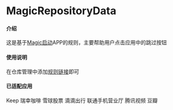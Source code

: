 #  MagicRepositoryData

#### 介绍
这是基于[Magic启动](https://www.coolapk.com/apk/com.su.magiclaunch)APP的规则，主要帮助用户点击应用中的跳过按钮

#### 使用说明

在仓库管理中添加[规则链接](https://gitee.com/repobor/MagicRepositoryData/raw/master/Rules.json)即可

#### 已适配应用
Keep 瑞幸咖啡 雪球股票 滴滴出行 联通手机营业厅 腾讯视频 豆瓣